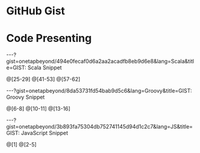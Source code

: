 # GitHub Gist
# Code Presenting

---?gist=onetapbeyond/494e0fecaf0d6a2aa2acadfb8eb9d6e8&lang=Scala&title=GIST: Scala Snippet

@[25-29]
@[41-53]
@[57-62]

---?gist=onetapbeyond/8da53731fd54bab9d5c6&lang=Groovy&title=GIST: Groovy Snippet

@[6-8]
@[10-11]
@[13-16]

---?gist=onetapbeyond/3b893fa75304db752741145d94d1c2c7&lang=JS&title=GIST: JavaScript Snippet

@[1]
@[2-5]


